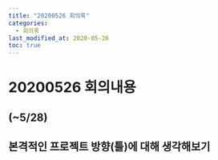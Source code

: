 ```yaml
---
title: "20200526 회의록"
categories:
  - 회의록
last_modified_at: 2020-05-26
toc: true
---
```


# 20200526 회의내용

## (~5/28)
## 본격적인 프로젝트 방향(틀)에 대해 생각해보기
